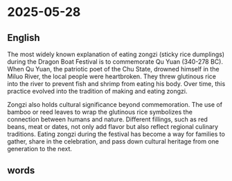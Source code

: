 # 2025-05-28

## English
The most widely known explanation of eating zongzi (sticky rice dumplings) during the Dragon Boat Festival is to commemorate Qu Yuan (340-278 BC). When Qu Yuan, the patriotic poet of the Chu State, drowned himself in the Miluo River, the local people were heartbroken. They threw glutinous rice into the river to prevent fish and shrimp from eating his body. Over time, this practice evolved into the tradition of making and eating zongzi.

Zongzi also holds cultural significance beyond commemoration. The use of bamboo or reed leaves to wrap the glutinous rice symbolizes the connection between humans and nature. Different fillings, such as red beans, meat or dates, not only add flavor but also reflect regional culinary traditions. Eating zongzi during the festival has become a way for families to gather, share in the celebration, and pass down cultural heritage from one generation to the next.

## words
